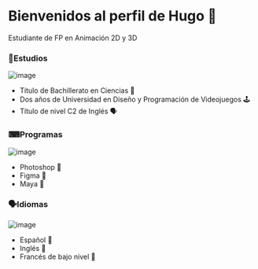 # Bienvenidos al perfil de Hugo 👋
Estudiante de FP en Animación 2D y 3D

### 📖Estudios
![image](https://github.com/user-attachments/assets/93e22f67-0b42-4a11-a93c-539a70bf3bd1)

- Título de Bachillerato en Ciencias 🧪
- Dos años de Universidad en Diseño y Programación de Videojuegos 🕹
- Título de nivel C2 de Inglés 🗣

### ⌨Programas
![image](https://github.com/user-attachments/assets/2cb153c2-79f0-46a2-bea3-4f1cc7286b16)

- Photoshop 📸
- Figma 📱
- Maya 🧊

### 🗣Idiomas
![image](https://github.com/user-attachments/assets/3ec8526e-5f86-430d-aa7d-e55ce90ae9a3)

- Español 🥘
- Inglés 🍔
- Francés de bajo nivel 🥖

<!--
**TheHeyro/TheHeyro** is a ✨ _special_ ✨ repository because its `README.md` (this file) appears on your GitHub profile.

Here are some ideas to get you started:

- 🔭 I’m currently working on ...
- 🌱 I’m currently learning ...
- 👯 I’m looking to collaborate on ...
- 🤔 I’m looking for help with ...
- 💬 Ask me about ...
- 📫 How to reach me: ...
- 😄 Pronouns: ...
- ⚡ Fun fact: ...
-->
